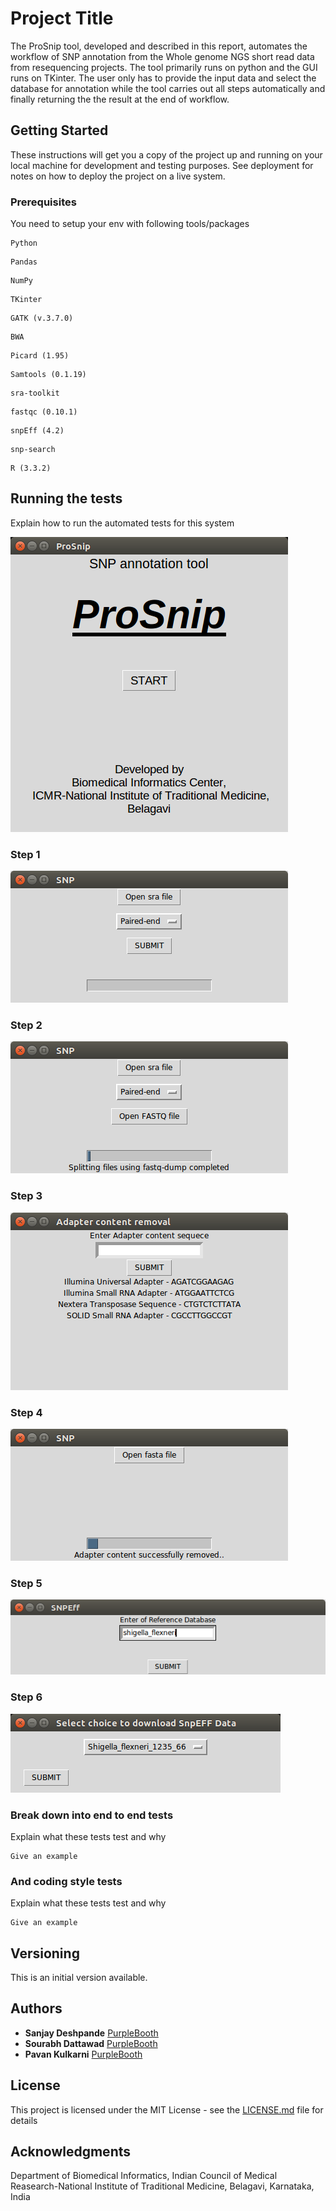 # Project Title

The ProSnip tool, developed and described in this report, automates the workflow of SNP annotation from the Whole genome NGS short read data from resequencing projects. The tool primarily runs on python and the GUI runs on TKinter. The user only has to provide the input data and select the database for annotation while the tool carries out all steps automatically  and finally returning the the result at the end of workflow.

## Getting Started

These instructions will get you a copy of the project up and running on your local machine for development and testing purposes. See deployment for notes on how to deploy the project on a live system.

### Prerequisites

You need to setup your env with following tools/packages

```
Python
```
```
Pandas
```
```
NumPy
```
```
TKinter
```
```
GATK (v.3.7.0)
```
```
BWA
```
```
Picard (1.95)
```
```
Samtools (0.1.19)
```
```
sra-toolkit
```
```
fastqc (0.10.1)
```
```
snpEff (4.2)
```
```
snp-search
```
```
R (3.3.2)
```

## Running the tests

Explain how to run the automated tests for this system

![ScreenShot](https://raw.githubusercontent.com/ICMR-NITM/prosnip/master/screenshots/intro.png)

### Step 1

![ScreenShot](https://raw.githubusercontent.com/ICMR-NITM/prosnip/master/screenshots/step1.png)

### Step 2

![ScreenShot](https://raw.githubusercontent.com/ICMR-NITM/prosnip/master/screenshots/step2.png)

### Step 3

![ScreenShot](https://raw.githubusercontent.com/ICMR-NITM/prosnip/master/screenshots/step3.png)

### Step 4

![ScreenShot](https://raw.githubusercontent.com/ICMR-NITM/prosnip/master/screenshots/step4.png)

### Step 5

![ScreenShot](https://raw.githubusercontent.com/ICMR-NITM/prosnip/master/screenshots/step5.png)

### Step 6

![ScreenShot](https://raw.githubusercontent.com/ICMR-NITM/prosnip/master/screenshots/step6.png)




### Break down into end to end tests

Explain what these tests test and why

```
Give an example
```

### And coding style tests

Explain what these tests test and why

```
Give an example
```

## Versioning
This is an initial version available.

## Authors

* **Sanjay Deshpande** [PurpleBooth](https://github.com/PurpleBooth)
* **Sourabh Dattawad**  [PurpleBooth](https://github.com/PurpleBooth)
* **Pavan Kulkarni**  [PurpleBooth](https://github.com/PurpleBooth)


## License

This project is licensed under the MIT License - see the [LICENSE.md](LICENSE.md) file for details

## Acknowledgments

Department of Biomedical Informatics, Indian Council of Medical Reasearch-National Institute of Traditional Medicine, Belagavi, Karnataka, India

